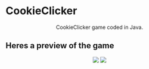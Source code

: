 # CookieClicker

<p align="center">
CookieClicker game coded in Java.

## Heres a preview of the game
<p align="center">
	<img src="https://i.imgur.com/Qf2yp7e.png"/>
   	<img src="https://i.imgur.com/ats8FI7.png"/>
</p>
